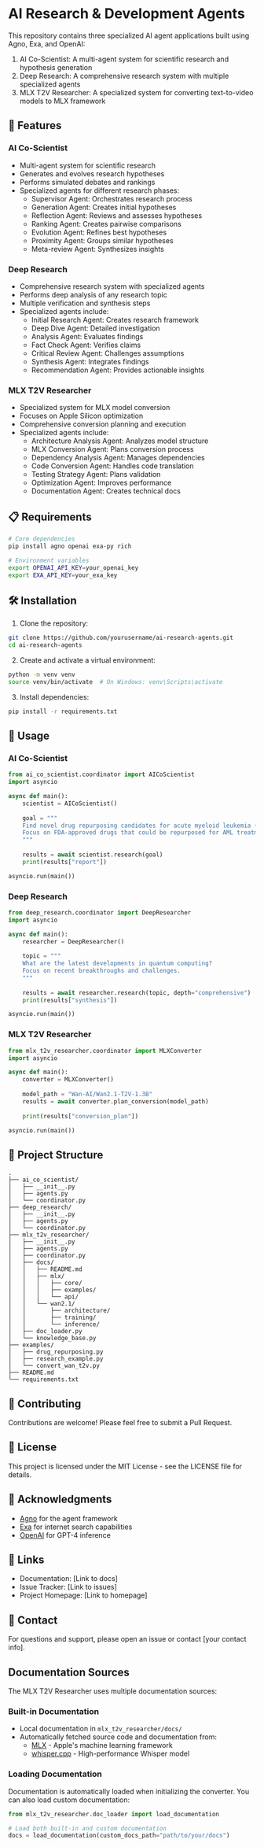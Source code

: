 # AI Research & Development Agents

This repository contains three specialized AI agent applications built using Agno, Exa, and OpenAI:

1. AI Co-Scientist: A multi-agent system for scientific research and hypothesis generation
2. Deep Research: A comprehensive research system with multiple specialized agents
3. MLX T2V Researcher: A specialized system for converting text-to-video models to MLX framework

## 🚀 Features

### AI Co-Scientist
- Multi-agent system for scientific research
- Generates and evolves research hypotheses
- Performs simulated debates and rankings
- Specialized agents for different research phases:
  - Supervisor Agent: Orchestrates research process
  - Generation Agent: Creates initial hypotheses
  - Reflection Agent: Reviews and assesses hypotheses
  - Ranking Agent: Creates pairwise comparisons
  - Evolution Agent: Refines best hypotheses
  - Proximity Agent: Groups similar hypotheses
  - Meta-review Agent: Synthesizes insights

### Deep Research
- Comprehensive research system with specialized agents
- Performs deep analysis of any research topic
- Multiple verification and synthesis steps
- Specialized agents include:
  - Initial Research Agent: Creates research framework
  - Deep Dive Agent: Detailed investigation
  - Analysis Agent: Evaluates findings
  - Fact Check Agent: Verifies claims
  - Critical Review Agent: Challenges assumptions
  - Synthesis Agent: Integrates findings
  - Recommendation Agent: Provides actionable insights

### MLX T2V Researcher
- Specialized system for MLX model conversion
- Focuses on Apple Silicon optimization
- Comprehensive conversion planning and execution
- Specialized agents include:
  - Architecture Analysis Agent: Analyzes model structure
  - MLX Conversion Agent: Plans conversion process
  - Dependency Analysis Agent: Manages dependencies
  - Code Conversion Agent: Handles code translation
  - Testing Strategy Agent: Plans validation
  - Optimization Agent: Improves performance
  - Documentation Agent: Creates technical docs

## 📋 Requirements

```bash
# Core dependencies
pip install agno openai exa-py rich

# Environment variables
export OPENAI_API_KEY=your_openai_key
export EXA_API_KEY=your_exa_key
```

## 🛠️ Installation

1. Clone the repository:
```bash
git clone https://github.com/yourusername/ai-research-agents.git
cd ai-research-agents
```

2. Create and activate a virtual environment:
```bash
python -m venv venv
source venv/bin/activate  # On Windows: venv\Scripts\activate
```

3. Install dependencies:
```bash
pip install -r requirements.txt
```

## 📖 Usage

### AI Co-Scientist

```python
from ai_co_scientist.coordinator import AICoScientist
import asyncio

async def main():
    scientist = AICoScientist()
    
    goal = """
    Find novel drug repurposing candidates for acute myeloid leukemia (AML).
    Focus on FDA-approved drugs that could be repurposed for AML treatment.
    """
    
    results = await scientist.research(goal)
    print(results["report"])

asyncio.run(main())
```

### Deep Research

```python
from deep_research.coordinator import DeepResearcher
import asyncio

async def main():
    researcher = DeepResearcher()
    
    topic = """
    What are the latest developments in quantum computing?
    Focus on recent breakthroughs and challenges.
    """
    
    results = await researcher.research(topic, depth="comprehensive")
    print(results["synthesis"])

asyncio.run(main())
```

### MLX T2V Researcher

```python
from mlx_t2v_researcher.coordinator import MLXConverter
import asyncio

async def main():
    converter = MLXConverter()
    
    model_path = "Wan-AI/Wan2.1-T2V-1.3B"
    results = await converter.plan_conversion(model_path)
    
    print(results["conversion_plan"])

asyncio.run(main())
```

## 📁 Project Structure

```
.
├── ai_co_scientist/
│   ├── __init__.py
│   ├── agents.py
│   └── coordinator.py
├── deep_research/
│   ├── __init__.py
│   ├── agents.py
│   └── coordinator.py
├── mlx_t2v_researcher/
│   ├── __init__.py
│   ├── agents.py
│   ├── coordinator.py
│   ├── docs/
│   │   ├── README.md
│   │   ├── mlx/
│   │   │   ├── core/
│   │   │   ├── examples/
│   │   │   └── api/
│   │   └── wan2.1/
│   │       ├── architecture/
│   │       ├── training/
│   │       └── inference/
│   ├── doc_loader.py
│   └── knowledge_base.py
├── examples/
│   ├── drug_repurposing.py
│   ├── research_example.py
│   └── convert_wan_t2v.py
├── README.md
└── requirements.txt
```

## 🤝 Contributing

Contributions are welcome! Please feel free to submit a Pull Request.

## 📝 License

This project is licensed under the MIT License - see the LICENSE file for details.

## 🙏 Acknowledgments

- [Agno](https://github.com/agno-ai/agno) for the agent framework
- [Exa](https://exa.ai) for internet search capabilities
- [OpenAI](https://openai.com) for GPT-4 inference

## 🔗 Links

- Documentation: [Link to docs]
- Issue Tracker: [Link to issues]
- Project Homepage: [Link to homepage]

## 📧 Contact

For questions and support, please open an issue or contact [your contact info].

## Documentation Sources

The MLX T2V Researcher uses multiple documentation sources:

### Built-in Documentation
- Local documentation in `mlx_t2v_researcher/docs/`
- Automatically fetched source code and documentation from:
  - [MLX](https://github.com/ml-explore/mlx) - Apple's machine learning framework
  - [whisper.cpp](https://github.com/ggerganov/whisper.cpp) - High-performance Whisper model

### Loading Documentation
Documentation is automatically loaded when initializing the converter. You can also load custom documentation:

```python
from mlx_t2v_researcher.doc_loader import load_documentation

# Load both built-in and custom documentation
docs = load_documentation(custom_docs_path="path/to/your/docs")
``` 